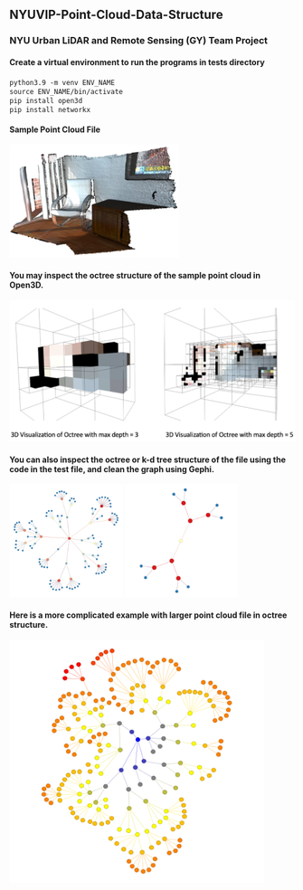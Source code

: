 ## NYUVIP-Point-Cloud-Data-Structure
### NYU Urban LiDAR and Remote Sensing (GY) Team Project

#### Create a virtual environment to run the programs in tests directory
```
python3.9 -m venv ENV_NAME
source ENV_NAME/bin/activate
pip install open3d
pip install networkx
```

#### Sample Point Cloud File
<img src="images/sample_data.png" width="300" height="200">

#### You may inspect the octree structure of the sample point cloud in Open3D.
<img src="images/test0_octree.png" width="550" height="250">

#### You can also inspect the octree or k-d tree structure of the file using the code in the test file, and clean the graph using Gephi.
<img src="images/test2_gephi_octree.png" width="200" height="200">
<img src="images/test2_gephi_kdtree.png" width="200" height="200">

#### Here is a  more complicated example with larger point cloud file in octree structure.
<img src="gephis/octree-cleaned/streetlight_chunked_octree.png" width="450" height="430">